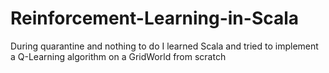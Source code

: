# Reinforcement-Learning-in-Scala
During quarantine and nothing to do I learned Scala and tried to implement a Q-Learning algorithm on a GridWorld from scratch
